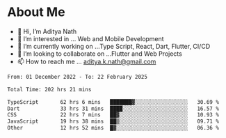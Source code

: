 # About Me

- 👋 Hi, I’m Aditya Nath
- 👀 I’m interested in ... Web and Mobile Development
- 🌱 I’m currently working on ...Type Script, React, Dart, Flutter, CI/CD
- 💞️ I’m looking to collaborate on ...Flutter and Web Projects
- 📫 How to reach me ... aditya.k.nath@gmail.com

<!--START_SECTION:waka-->

```txt
From: 01 December 2022 - To: 22 February 2025

Total Time: 202 hrs 21 mins

TypeScript       62 hrs 6 mins   ███████▓░░░░░░░░░░░░░░░░░   30.69 %
Dart             33 hrs 31 mins  ████░░░░░░░░░░░░░░░░░░░░░   16.57 %
CSS              22 hrs 7 mins   ██▓░░░░░░░░░░░░░░░░░░░░░░   10.93 %
JavaScript       19 hrs 38 mins  ██▒░░░░░░░░░░░░░░░░░░░░░░   09.71 %
Other            12 hrs 52 mins  █▓░░░░░░░░░░░░░░░░░░░░░░░   06.36 %
```

<!--END_SECTION:waka-->

<!---
kronosking007/kronosking007 is a ✨ special ✨ repository because its `README.md` (this file) appears on your GitHub profile.
You can click the Preview link to take a look at your changes.
--->
